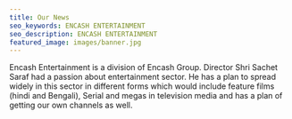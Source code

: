 ```yaml
---
title: Our News
seo_keywords: ENCASH ENTERTAINMENT
seo_description: ENCASH ENTERTAINMENT
featured_image: images/banner.jpg
---
```


Encash Entertainment is a division of Encash Group. Director Shri Sachet Saraf had a passion about entertainment sector. He has a plan to spread widely in this sector in different forms which would include feature films (hindi and Bengali), Serial and megas in television media and has a plan of getting our own channels as well.
